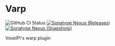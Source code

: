 # Varp

![GitHub CI Status](https://img.shields.io/github/actions/workflow/status/voxelpi/varp/ci.yml?branch=main&label=CI&style=for-the-badge)
[![Sonatype Nexus (Releases)](https://img.shields.io/nexus/r/net.voxelpi.varp/varp-api?server=https%3A%2F%2Frepo.voxelpi.net&nexusVersion=3&style=for-the-badge&label=stable&color=blue)](https://repo.voxelpi.net/#browse/search=keyword%3Dvarp)
[![Sonatype Nexus (Snapshots)](https://img.shields.io/nexus/s/net.voxelpi.varp/varp-api?server=https%3A%2F%2Frepo.voxelpi.net&nexusVersion=3&style=for-the-badge&label=dev)](https://repo.voxelpi.net/#browse/search=keyword%3Dvarp)

VoxelPi's warp plugin
